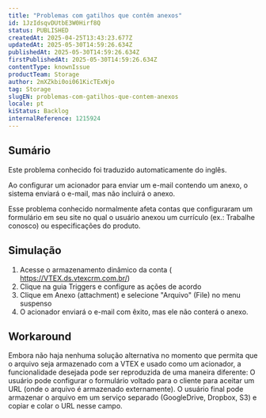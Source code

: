```yaml
---
title: "Problemas com gatilhos que contêm anexos"
id: 1JzIdsqvDUtbE3W0Hirf8Q
status: PUBLISHED
createdAt: 2025-04-25T13:43:23.677Z
updatedAt: 2025-05-30T14:59:26.634Z
publishedAt: 2025-05-30T14:59:26.634Z
firstPublishedAt: 2025-05-30T14:59:26.634Z
contentType: knownIssue
productTeam: Storage
author: 2mXZkbi0oi061KicTExNjo
tag: Storage
slugEN: problemas-com-gatilhos-que-contem-anexos
locale: pt
kiStatus: Backlog
internalReference: 1215924
---
```


## Sumário

<div class="alert alert-info">
  <p>Este problema conhecido foi traduzido automaticamente do inglês.</p>
</div>


Ao configurar um acionador para enviar um e-mail contendo um anexo, o sistema enviará o e-mail, mas não incluirá o anexo.

Esse problema conhecido normalmente afeta contas que configuraram um formulário em seu site no qual o usuário anexou um currículo (ex.: Trabalhe conosco) ou especificações do produto.

## Simulação



1. Acesse o armazenamento dinâmico da conta ( https://VTEX.ds.vtexcrm.com.br/)
2. Clique na guia Triggers e configure as ações de acordo
3. Clique em Anexo (attachment) e selecione "Arquivo" (File) no menu suspenso
4. O acionador enviará o e-mail com êxito, mas ele não conterá o anexo.




## Workaround


Embora não haja nenhuma solução alternativa no momento que permita que o arquivo seja armazenado com a VTEX e usado como um acionador, a funcionalidade desejada pode ser reproduzida de uma maneira diferente: O usuário pode configurar o formulário voltado para o cliente para aceitar um URL (onde o arquivo é armazenado externamente). O usuário final pode armazenar o arquivo em um serviço separado (GoogleDrive, Dropbox, S3) e copiar e colar o URL nesse campo.





